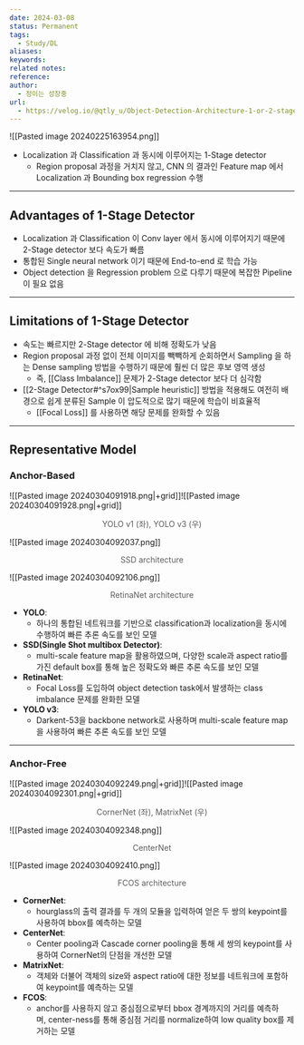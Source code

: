 ```yaml
---
date: 2024-03-08
status: Permanent
tags:
  - Study/DL
aliases: 
keywords: 
related notes: 
reference: 
author:
  - 정이는 성장중
url:
  - https://velog.io/@qtly_u/Object-Detection-Architecture-1-or-2-stage-detector-%EC%B0%A8%EC%9D%B4
---
```

![[Pasted image 20240225163954.png]]

- Localization 과 Classification 과 동시에 이루어지는 1-Stage detector
	- Region proposal 과정을 거치지 않고, CNN 의 결과인 Feature map 에서 Localization 과 Bounding box regression 수행
---
## Advantages of 1-Stage Detector
- Localization 과 Classification 이 Conv layer 에서 동시에 이루어지기 때문에 2-Stage detector 보다 속도가 빠름
- 통합된 Single neural network 이기 때문에 End-to-end 로 학습 가능
- Object detection 을 Regression problem 으로 다루기 때문에 복잡한 Pipeline 이 필요 없음
---
## Limitations of 1-Stage Detector
- 속도는 빠르지만 2-Stage detector 에 비해 정확도가 낮음
- Region proposal 과정 없이 전체 이미지를 빽빽하게 순회하면서 Sampling 을 하는 Dense sampling 방법을 수행하기 때문에 훨씬 더 많은 후보 영역 생성
	- 즉, [[Class Imbalance]] 문제가 2-Stage detector 보다 더 심각함
- [[2-Stage Detector#^s7ox99|Sample heuristic]] 방법을 적용해도 여전히 배경으로 쉽게 분류된 Sample 이 압도적으로 많기 때문에 학습이 비효율적
	- [[Focal Loss]] 를 사용하면 해당 문제를 완화할 수 있음
---
## Representative Model
### Anchor-Based
![[Pasted image 20240304091918.png|+grid]]![[Pasted image 20240304091928.png|+grid]]<center style='font-size: 14; opacity: 0.7;'>YOLO v1 (좌), YOLO v3 (우)</center>

![[Pasted image 20240304092037.png]]
<center style='font-size: 14; opacity: 0.7;'>SSD architecture</center>

![[Pasted image 20240304092106.png]]
<center style='font-size: 14; opacity: 0.7;'>RetinaNet architecture</center>

- **YOLO**: 
	- 하나의 통합된 네트워크를 기반으로 classification과 localization을 동시에 수행하여 빠른 추론 속도를 보인 모델 
- **SSD(Single Shot multibox Detector)**: 
	- multi-scale feature map을 활용하였으며, 다양한 scale과 aspect ratio를 가진 default box를 통해 높은 정확도와 빠른 추론 속도를 보인 모델 
- **RetinaNet**: 
	- Focal Loss를 도입하여 object detection task에서 발생하는 class imbalance 문제를 완화한 모델 
- **YOLO v3**: 
	- Darkent-53을 backbone network로 사용하며 multi-scale feature map을 사용하여 빠른 추론 속도를 보인 모델
---
### Anchor-Free
![[Pasted image 20240304092249.png|+grid]]![[Pasted image 20240304092301.png|+grid]]
<center style='font-size: 14; opacity: 0.7;'>CornerNet (좌), MatrixNet (우)</center>

![[Pasted image 20240304092348.png]]
<center style='font-size: 14; opacity: 0.7;'>CenterNet</center>

![[Pasted image 20240304092410.png]]
<center style='font-size: 14; opacity: 0.7;'>FCOS architecture</center>

- **CornerNet**: 
	- hourglass의 출력 결과를 두 개의 모듈을 입력하여 얻은 두 쌍의 keypoint를 사용하여 bbox를 예측하는 모델 
- **CenterNet**: 
	- Center pooling과 Cascade corner pooling을 통해 세 쌍의 keypoint를 사용하여 CornerNet의 단점을 개선한 모델 
- **MatrixNet**: 
	- 객체와 더불어 객체의 size와 aspect ratio에 대한 정보를 네트워크에 포함하여 keypoint를 예측하는 모델 
- **FCOS**: 
	- anchor를 사용하지 않고 중심점으로부터 bbox 경계까지의 거리를 예측하며, center-ness를 통해 중심점 거리를 normalize하여 low quality box를 제거하는 모델